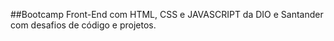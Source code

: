 ##Bootcamp Front-End com HTML, CSS e JAVASCRIPT da DIO e Santander com desafios de código e projetos.

